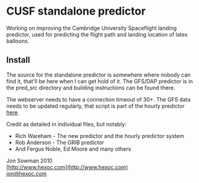 # CUSF standalone predictor

Working on improving the Cambridge University Spaceflight landing predictor, used for predicting the flight path and landing location of latex balloons.  

## Install

The source for the standalone predictor is somewhere where nobody can find it, that'll be here when I can get hold of it. The GFS/DAP predictor is in the pred_src directory and building instructions can be found there.  

The webserver needs to have a connection timeout of 30+. The GFS data needs to be updated regularly, that script is part of the hourly predictor [here](http://www.github.com/rjw57/cusf-landing-prediction).  

Credit as detailed in individual files, but notably:  
* Rich Wareham - The new predictor and the hourly predictor system
* Rob Anderson - The GRIB predictor  
* And Fergus Noble, Ed Moore and many others  

Jon Sowman 2010  
[http://www.hexoc.com](http://www.hexoc.com)  
[jon@hexoc.com](mailto:jon@hexoc.com)  
